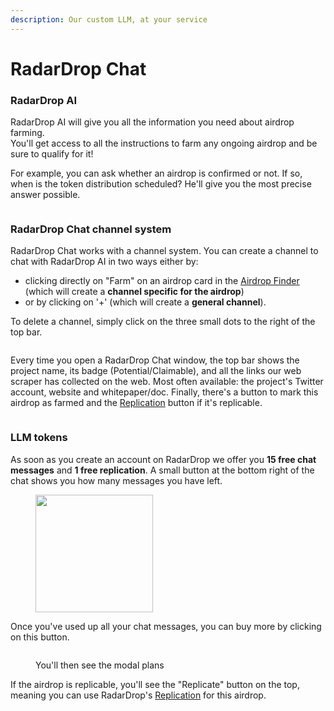 ```yaml
---
description: Our custom LLM, at your service
---
```


# RadarDrop Chat

### RadarDrop AI

RadarDrop AI will give you all the information you need about airdrop farming.\
You'll get access to all the instructions to farm any ongoing airdrop and be sure to qualify for it!

For example, you can ask whether an airdrop is confirmed or not. If so, when is the token distribution scheduled? He'll give you the most precise answer possible.

<figure><img src="../../.gitbook/assets/Screenshot 2024-06-10 at 2.55.49 AM.png" alt=""><figcaption></figcaption></figure>

### RadarDrop Chat channel system

RadarDrop Chat works with a channel system. You can create a channel to chat with RadarDrop AI in two ways either by:

* clicking directly on "Farm" on an airdrop card in the [Airdrop Finder](airdrop-finder.md) (which will create a **channel specific for the airdrop**)&#x20;
* or by clicking on '+' (which will create a **general channel**).

To delete a channel, simply click on the three small dots to the right of the top bar.

<figure><img src="../../.gitbook/assets/Screenshot 2024-06-22 at 9.34.57 PM.png" alt=""><figcaption></figcaption></figure>

Every time you open a RadarDrop Chat window, the top bar shows the project name, its badge (Potential/Claimable), and all the links our web scraper has collected on the web. Most often available: the project's Twitter account, website and whitepaper/doc. Finally, there's a button to mark this airdrop as farmed and the [Replication](replication.md) button if it's replicable.

<figure><img src="../../.gitbook/assets/Screenshot 2024-06-22 at 9.38.27 PM.png" alt=""><figcaption></figcaption></figure>

### LLM tokens

As soon as you create an account on RadarDrop we offer you **15 free chat messages** and **1 free replication**. A small button at the bottom right of the chat shows you how many messages you have left.&#x20;

<figure><img src="../../.gitbook/assets/Screenshot 2024-06-17 at 10.42.39 PM.png" alt="" width="188"><figcaption></figcaption></figure>

Once you've used up all your chat messages, you can buy more by clicking on this button.

<figure><img src="../../.gitbook/assets/Screenshot 2024-06-10 at 3.00.32 AM.png" alt=""><figcaption><p>You'll then see the modal plans</p></figcaption></figure>

If the airdrop is replicable, you'll see the "Replicate" button on the top, meaning you can use RadarDrop's [Replication](replication.md) for this airdrop.

<figure><img src="../../.gitbook/assets/Screenshot 2024-06-22 at 9.55.08 PM.png" alt=""><figcaption></figcaption></figure>
